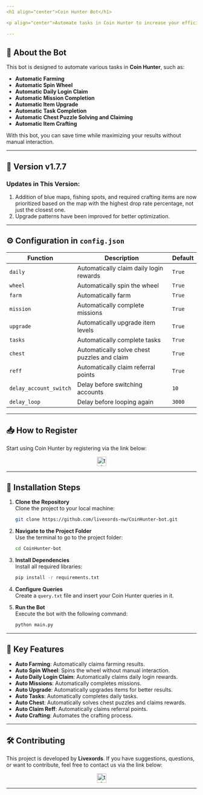 ```yaml
---
<h1 align="center">Coin Hunter Bot</h1>

<p align="center">Automate tasks in Coin Hunter to increase your efficiency and results!</p>

---
```


## 🚀 **About the Bot**

This bot is designed to automate various tasks in **Coin Hunter**, such as:

- **Automatic Farming**
- **Automatic Spin Wheel**
- **Automatic Daily Login Claim**
- **Automatic Mission Completion**
- **Automatic Item Upgrade**
- **Automatic Task Completion**
- **Automatic Chest Puzzle Solving and Claiming**
- **Automatic Item Crafting**

With this bot, you can save time while maximizing your results without manual interaction.

---

## 🌟 **Version v1.7.7**

### **Updates in This Version**:

1. Addition of blue maps, fishing spots, and required crafting items are now prioritized based on the map with the highest drop rate percentage, not just the closest one.
2. Upgrade patterns have been improved for better optimization.

---

## ⚙️ **Configuration in `config.json`**

| **Function**           | **Description**                             | **Default** |
| ---------------------- | ------------------------------------------- | ----------- |
| `daily`                | Automatically claim daily login rewards     | `True`      |
| `wheel`                | Automatically spin the wheel                | `True`      |
| `farm`                 | Automatically farm                          | `True`      |
| `mission`              | Automatically complete missions             | `True`      |
| `upgrade`              | Automatically upgrade item levels           | `True`      |
| `tasks`                | Automatically complete tasks                | `True`      |
| `chest`                | Automatically solve chest puzzles and claim | `True`      |
| `reff`                 | Automatically claim referral points         | `True`      |
| `delay_account_switch` | Delay before switching accounts             | `10`        |
| `delay_loop`           | Delay before looping again                  | `3000`      |

---

## 📥 **How to Register**

Start using Coin Hunter by registering via the link below:

<div align="center">
  <a href="https://t.me/CoinHuntersGameBot/app?startapp=hunter_62f2b4787229bd5b09a541d53180f956" target="_blank">
    <img src="https://img.shields.io/static/v1?message=CoinHunter&logo=telegram&label=&color=2CA5E0&logoColor=white&labelColor=&style=for-the-badge" height="25" alt="telegram logo" />
  </a>
</div>

---

## 📖 **Installation Steps**

1. **Clone the Repository**  
   Clone the project to your local machine:

   ```bash
   git clone https://github.com/livexords-nw/CoinHunter-bot.git
   ```

2. **Navigate to the Project Folder**  
   Use the terminal to go to the project folder:

   ```bash
   cd CoinHunter-bot
   ```

3. **Install Dependencies**  
   Install all required libraries:

   ```bash
   pip install -r requirements.txt
   ```

4. **Configure Queries**  
   Create a `query.txt` file and insert your Coin Hunter queries in it.

5. **Run the Bot**  
   Execute the bot with the following command:

   ```bash
   python main.py
   ```

---

## 🚀 **Key Features**

- **Auto Farming**: Automatically claims farming results.
- **Auto Spin Wheel**: Spins the wheel without manual interaction.
- **Auto Daily Login Claim**: Automatically claims daily login rewards.
- **Auto Missions**: Automatically completes missions.
- **Auto Upgrade**: Automatically upgrades items for better results.
- **Auto Tasks**: Automatically completes daily tasks.
- **Auto Chest**: Automatically solves chest puzzles and claims rewards.
- **Auto Claim Reff**: Automatically claims referral points.
- **Auto Crafting**: Automates the crafting process.

---

## 🛠️ **Contributing**

This project is developed by **Livexords**. If you have suggestions, questions, or want to contribute, feel free to contact us via the link below:

<div align="center">
  <a href="https://t.me/livexordsscript" target="_blank">
    <img src="https://img.shields.io/static/v1?message=Livexords&logo=telegram&label=&color=2CA5E0&logoColor=white&labelColor=&style=for-the-badge" height="25" alt="telegram logo" />
  </a>
</div>

---
